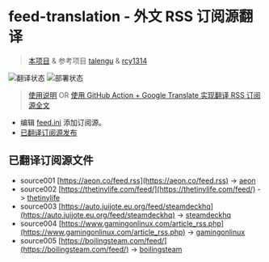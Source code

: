 # feed-translation - 外文 RSS 订阅源翻译
> [本项目](https://github.com/Juijote/feed-translation) & 参考项目 [talengu](https://github.com/talengu/rss-translate) & [rcy1314](https://github.com/rcy1314/Rss-Translation)

![翻译状态](https://github.com/Juijote/feed-translation/workflows/circle_translate/badge.svg)
![部署状态](https://github.com/Juijote/feed-translation/workflows/Deploy/badge.svg)

> [使用说明](https://github.com/talengu/rss-translate/issues/2) OR [使用 GitHub Action + Google Translate 实现翻译 RSS 订阅源全文](https://www.tjsky.net/tutorial/644)

- 编辑 [feed.ini](https://github.com/Juijote/feed-translation/edit/main/feed.ini) 添加订阅源。
- [已翻译订阅源发布](https://juijote.github.io/feed-translation/)

## 已翻译订阅源文件

 - source001 [https://aeon.co/feed.rss](https://aeon.co/feed.rss) -> [aeon](feed/aeon.xml)
 - source002 [https://thetinylife.com/feed/](https://thetinylife.com/feed/) -> [thetinylife](feed/thetinylife.xml)
 - source003 [https://auto.juijote.eu.org/feed/steamdeckhq](https://auto.juijote.eu.org/feed/steamdeckhq) -> [steamdeckhq](feed/steamdeckhq.xml)
 - source004 [https://www.gamingonlinux.com/article_rss.php](https://www.gamingonlinux.com/article_rss.php) -> [gamingonlinux](feed/gamingonlinux.xml)
 - source005 [https://boilingsteam.com/feed/](https://boilingsteam.com/feed/) -> [boilingsteam](feed/boilingsteam.xml)
